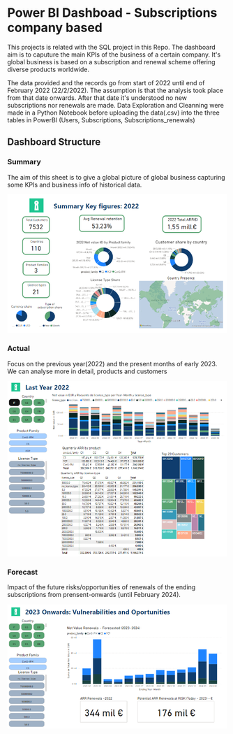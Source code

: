 # Power BI Dashboad - Subscriptions company based

This projects is related with the SQL project in this Repo. The dashboard aim is to caputure the main KPIs of the business of a certain company. 
It's global business is based on a subscription and renewal scheme offering diverse products worldwide.

The data provided and the records go from start of 2022 until end of February 2022 (22/2/2022). 
The assumption is that the analysis took place from that date onwards. After that date it's understood no new subscriptions nor renewals are made.
Data Exploration and Cleanning were made in a Python Notebook before uploading the data(.csv) into the three tables in PowerBI (Users, Subscriptions, Subscriptions_renewals)

## Dashboard Structure

### Summary
The aim of this sheet is to give a global picture of global business capturing some KPIs and business info of historical data. 

![Summary](summary.PNG)

### Actual
Focus on the previous year(2022) and the present months of early 2023. We can analyse more in detail, products and customers

![Actual](actual.PNG)

### Forecast

Impact of the future risks/opportunities of renewals of the ending subscriptions from prensent-onwards (until February 2024).

![Forecast](forecast.PNG)
